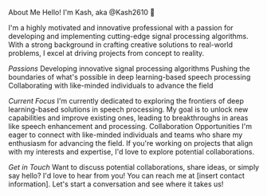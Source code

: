 About Me
Hello! I'm Kash, aka @Kash2610 👋

I'm a highly motivated and innovative professional with a passion for developing and implementing cutting-edge signal processing algorithms. With a strong background in crafting creative solutions to real-world problems, I excel at driving projects from concept to reality.

*Passions*
Developing innovative signal processing algorithms
Pushing the boundaries of what's possible in deep learning-based speech processing
Collaborating with like-minded individuals to advance the field

*Current Focus*
I'm currently dedicated to exploring the frontiers of deep learning-based solutions in speech processing. My goal is to unlock new capabilities and improve existing ones, leading to breakthroughs in areas like speech enhancement and processing.
Collaboration Opportunities
I'm eager to connect with like-minded individuals and teams who share my enthusiasm for advancing the field. If you're working on projects that align with my interests and expertise, I'd love to explore potential collaborations.

*Get in Touch*
Want to discuss potential collaborations, share ideas, or simply say hello? I'd love to hear from you! You can reach me at [insert contact information]. Let's start a conversation and see where it takes us!
<!---
Kash2610/Kash2610 is a ✨ special ✨ repository because its `README.md` (this file) appears on your GitHub profile.
You can click the Preview link to take a look at your changes.
--->
